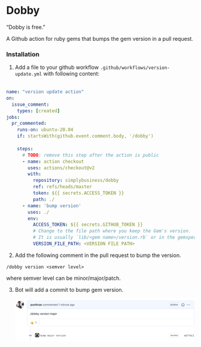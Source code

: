# Dobby

“Dobby is free.”

A Github action for ruby gems that bumps the gem version in a pull request.

### Installation
1. Add a file to your github workflow `.github/workflows/version-update.yml` with following content:

```yaml

name: "version update action"
on:
  issue_comment:
    types: [created]
jobs:
  pr_commented:
    runs-on: ubuntu-20.04
    if: startsWith(github.event.comment.body, '/dobby')
    
    steps:
      # TODO: remove this step after the action is public
      - name: action checkout
        uses: actions/checkout@v2
        with:
          repository: simplybusiness/dobby
          ref: refs/heads/master
          token: ${{ secrets.ACCESS_TOKEN }}
          path: ./
      - name: 'bump version' 
        uses: ./
        env:
          ACCESS_TOKEN: ${{ secrets.GITHUB_TOKEN }}
          # Change to the file path where you keep the Gem's version.
          # It is usually `lib/<gem name>/version.rb` or in the gemspec file.
          VERSION_FILE_PATH: <VERSION FILE PATH>
```

2. Add the following comment in the pull request to bump the version.

```
/dobby version <semver level>
```
where semver level can be minor/major/patch.

3. Bot will add a commit to bump gem version.
   
   ![Version update comment](docs/images/version-update.png)

